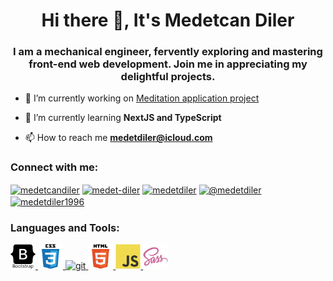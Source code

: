 <h1 align="center">Hi there 👋, It's Medetcan Diler</h1>
<h3 align="center">I am a mechanical engineer, fervently exploring and mastering front-end web development. Join me in appreciating my delightful projects. </h3>

- 🔭 I’m currently working on [Meditation application project](https://github.com/medetcandiler/my-meditation-application-project)

- 🌱 I’m currently learning **NextJS and TypeScript**

- 📫 How to reach me **medetdiler@icloud.com**

<h3 align="left">Connect with me:</h3>
<p align="left">
<a href="https://linkedin.com/in/medetcandiler" target="blank"><img align="center" src="https://raw.githubusercontent.com/rahuldkjain/github-profile-readme-generator/master/src/images/icons/Social/linked-in-alt.svg" alt="medetcandiler" height="30" width="40" /></a>
<a href="https://stackoverflow.com/users/medet-diler" target="blank"><img align="center" src="https://raw.githubusercontent.com/rahuldkjain/github-profile-readme-generator/master/src/images/icons/Social/stack-overflow.svg" alt="medet-diler" height="30" width="40" /></a>
<a href="https://instagram.com/medetdiler" target="blank"><img align="center" src="https://raw.githubusercontent.com/rahuldkjain/github-profile-readme-generator/master/src/images/icons/Social/instagram.svg" alt="medetdiler" height="30" width="40" /></a>
<a href="https://medium.com/@medetdiler" target="blank"><img align="center" src="https://raw.githubusercontent.com/rahuldkjain/github-profile-readme-generator/master/src/images/icons/Social/medium.svg" alt="@medetdiler" height="30" width="40" /></a>
<a href="https://www.hackerrank.com/medetdiler1996" target="blank"><img align="center" src="https://raw.githubusercontent.com/rahuldkjain/github-profile-readme-generator/master/src/images/icons/Social/hackerrank.svg" alt="medetdiler1996" height="30" width="40" /></a>
</p>

<h3 align="left">Languages and Tools:</h3>
<p align="left"> <a href="https://getbootstrap.com" target="_blank" rel="noreferrer"> <img src="https://raw.githubusercontent.com/devicons/devicon/master/icons/bootstrap/bootstrap-plain-wordmark.svg" alt="bootstrap" width="40" height="40"/> </a> <a href="https://www.w3schools.com/css/" target="_blank" rel="noreferrer"> <img src="https://raw.githubusercontent.com/devicons/devicon/master/icons/css3/css3-original-wordmark.svg" alt="css3" width="40" height="40"/> </a> <a href="https://git-scm.com/" target="_blank" rel="noreferrer"> <img src="https://www.vectorlogo.zone/logos/git-scm/git-scm-icon.svg" alt="git" width="40" height="40"/> </a> <a href="https://www.w3.org/html/" target="_blank" rel="noreferrer"> <img src="https://raw.githubusercontent.com/devicons/devicon/master/icons/html5/html5-original-wordmark.svg" alt="html5" width="40" height="40"/> </a> <a href="https://developer.mozilla.org/en-US/docs/Web/JavaScript" target="_blank" rel="noreferrer"> <img src="https://raw.githubusercontent.com/devicons/devicon/master/icons/javascript/javascript-original.svg" alt="javascript" width="40" height="40"/> </a> <a href="https://sass-lang.com" target="_blank" rel="noreferrer"> <img src="https://raw.githubusercontent.com/devicons/devicon/master/icons/sass/sass-original.svg" alt="sass" width="40" height="40"/> </a> </p>
